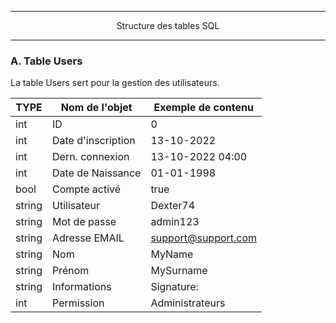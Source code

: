 -------------------------------------------------------------------------------------------------------------------------------------------------------------------------

<p align='center'> Structure des tables SQL </p>

-------------------------------------------------------------------------------------------------------------------------------------------------------------------------

### A. Table Users

La table Users sert pour la gestion des utilisateurs.

|  TYPE    | Nom de l'objet     | Exemple de contenu  |
| -------- | ------------------ | ------------------- |
| int      | ID                 | 0                   |
| int      | Date d'inscription | 13-10-2022          |
| int      | Dern. connexion    | 13-10-2022 04:00    |
| int      | Date de Naissance  | 01-01-1998          |
| bool     | Compte activé      | true                |
| string   | Utilisateur        | Dexter74            |
| string   | Mot de passe       | admin123            |
| string   | Adresse EMAIL      | support@support.com |
| string   | Nom                | MyName              |
| string   | Prénom             | MySurname           |
| string   | Informations       | Signature:          |
| int      | Permission         | Administrateurs     |
